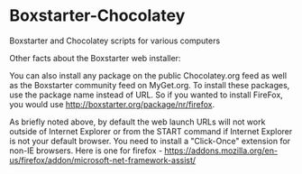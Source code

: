 # Boxstarter-Chocolatey
Boxstarter and Chocolatey scripts for various computers


Other facts about the Boxstarter web installer:

You can also install any package on the public Chocolatey.org feed as well as the Boxstarter community feed on MyGet.org. To install these packages, use the package name instead of URL. So if you wanted to install FireFox, you would use http://boxstarter.org/package/nr/firefox.
    
As briefly noted above, by default the web launch URLs will not work outside of Internet Explorer or from the START command if Internet Explorer is not your default browser. You need to install a "Click-Once" extension for non-IE browsers. Here is one for firefox - https://addons.mozilla.org/en-us/firefox/addon/microsoft-net-framework-assist/
